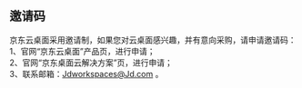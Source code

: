 ## 邀请码
京东云桌面采用邀请制，如果您对云桌面感兴趣，并有意向采购，请申请邀请码：</br>
1、官网“京东云桌面”产品页，进行申请；</br>
2、官网“京东桌面云解决方案”页，进行申请；</br>
3、联系邮箱：Jdworkspaces@Jd.com 。
